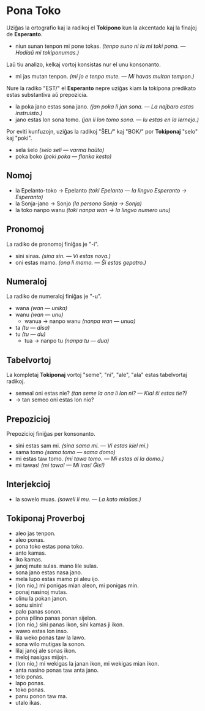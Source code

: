 # Pona Toko

Uziĝas la ortografio kaj la radikoj el **Tokipono** kun la akcentado kaj la finaĵoj de **Esperanto**.

* niun sunan tenpon mi pone tokas. *(tenpo suno ni la mi toki pona. — Hodiaŭ mi tokiponumas.)*

Laŭ tiu analizo, kelkaj vortoj konsistas nur el unu konsonanto.

* mi jas mutan tenpon. *(mi jo e tenpo mute. — Mi havas multan tempon.)*

Nure la radiko "EST/" el **Esperanto** nepre uziĝas kiam la tokipona predikato estas substantiva aŭ prepozicia.

* la poka jano estas sona jano. *(jan poka li jan sona. — La najbaro estas instruisto.)*
* jano estas lon sona tomo. *(jan li lon tomo sona. — Iu estas en la lernejo.)*

Por eviti kunfuzojn, uziĝas la radikoj "ŜEL/" kaj "BOK/" por **Tokiponaj** "selo" kaj "poki".

* sela ŝelo *(selo seli — varma haŭto)*
* poka boko *(poki poka — flanka kesto)*

## Nomoj

* la Epelanto-toko → Epelanto *(toki Epelanto — la lingvo Esperanto → Esperanto)*
* la Sonja-jano → Sonjo *(la persono Sonja → Sonja)*
* la toko nanpo wanu *(toki nanpa wan → la lingvo numero unu)*

## Pronomoj

La radiko de pronomoj finiĝas je "-i".

* sini sinas. *(sina sin. — Vi estas nova.)*
* oni estas mamo. *(ona li mamo. — Ŝi estas gepatro.)*

## Numeraloj

La radiko de numeraloj finiĝas je "-u".

* wana *(wan — unika)*
 * wanu *(wan — unu)*
    * wanua → nanpo wanu *(nanpa wan — unua)*
* ta *(tu — disa)*
 * tu *(tu — du)*
    * tua → nanpo tu *(nanpa tu — dua)*

## Tabelvortoj

La kompletaj **Tokiponaj** vortoj "seme", "ni", "ale", "ala" estas tabelvortaj radikoj.

* semeal oni estas nie? *(tan seme la ona li lon ni? — Kial ŝi estas tie?)*
 * → tan semeo oni estas lon nio?

## Prepozicioj

Prepozicioj finiĝas per konsonanto.

* sini estas sam mi. *(sina sama mi. — Vi estas kiel mi.)*
 * sama tomo *(sama tomo — sama domo)*
* mi estas taw tomo. *(mi tawa tomo. — Mi estas al la domo.)*
 * mi tawas! *(mi tawa! — Mi iras! Ĝis!)*

## Interjekcioj

* la sowelo muas. *(soweli li mu. — La kato miaŭas.)*

## Tokiponaj Proverboj

* aleo jas tenpon.
* aleo ponas.
* pona toko estas pona toko.
* anto kamas.
* iko kamas.
* janoj mute sulas. mano lile sulas.
* sona jano estas nasa jano.
* mela lupo estas mamo pi aleu ijo.
* (lon nio,) mi ponigas mian aleon, mi ponigas min.
* ponaj nasinoj mutas.
* olinu la pokan janon.
* sonu sinin!
* palo panas sonon.
* pona pilino panas ponan sijelon.
* (lon nio,) sini panas ikon, sini kamas ji ikon.
* wawo estas lon inso.
* lila weko ponas taw la lawo.
* sona wilo mutigas la sonon.
* lilaj janoj ale sonas ikon.
* meloj nasigas mijojn.
* (lon nio,) mi wekigas la janan ikon, mi wekigas mian ikon.
* anta nasino ponas taw anta jano.
* telo ponas.
* lapo ponas.
* toko ponas.
* panu ponon taw ma.
* utalo ikas.
